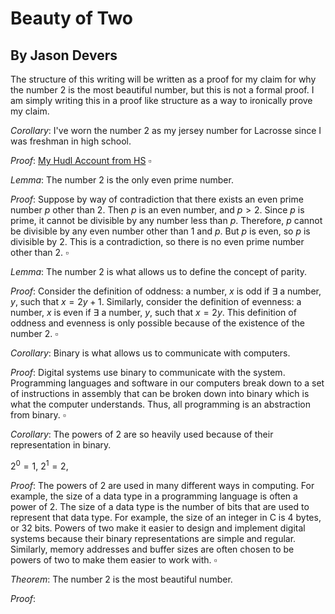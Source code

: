 # Beauty of Two

## By Jason Devers

The structure of this writing will be written as a proof for my claim for why the number $2$ is the most beautiful number, but this is not a formal proof. I am simply writing this in a proof like structure as a way to ironically prove my claim.

$Corollary:$ I've worn the number $2$ as my jersey number for Lacrosse since I was freshman in high school.

$Proof:$  [My Hudl Account from HS](https://www.hudl.com/profile/8521344/Jason-Devers) $\square$

$Lemma:$ The number $2$ is the only even prime number.

$Proof:$ Suppose by way of contradiction that there exists an even prime number $p$ other than $2$. Then $p$ is an even number, and $p > 2$. Since $p$ is prime, it cannot be divisible by any number less than $p$. Therefore, $p$ cannot be divisible by any even number other than 1 and $p$. But $p$ is even, so $p$ is divisible by $2$. This is a contradiction, so there is no even prime number other than $2$. $\square$

$Lemma:$ The number $2$ is what allows us to define the concept of parity.

$Proof:$ Consider the definition of oddness: a number, $x$ is odd if $\exists$ a number, $y$, such that $x = 2y + 1$. Similarly, consider the definition of evenness: a number, $x$ is even if $\exists$ a number, $y$, such that $x = 2y$. This definition of oddness and evenness is only possible because of the existence of the number $2$. $\square$

$Corollary:$ Binary is what allows us to communicate with computers.

$Proof:$ Digital systems use binary to communicate with the system. Programming languages and software in our computers break down to a set of instructions in assembly that can be broken down into binary which is what the computer understands. Thus, all programming is an abstraction from binary. $\square$

$Corollary:$ The powers of $2$ are so heavily used because of their representation in binary.

$2^0 = 1$, $2^1=2$,

$Proof:$ The powers of $2$ are used in many different ways in computing. For example, the size of a data type in a programming language is often a power of $2$. The size of a data type is the number of bits that are used to represent that data type. For example, the size of an integer in C is $4$ bytes, or $32$ bits. Powers of two make it easier to design and implement digital systems because their binary representations are simple and regular. Similarly, memory addresses and buffer sizes are often chosen to be powers of two to make them easier to work with. $\square$

$Theorem:$ The number $2$ is the most beautiful number.

$Proof:$

